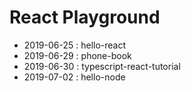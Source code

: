 # React Playground

- 2019-06-25 : hello-react
- 2019-06-29 : phone-book
- 2019-06-30 : typescript-react-tutorial
- 2019-07-02 : hello-node
